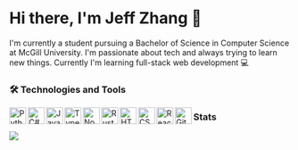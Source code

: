 # Hi there, I'm Jeff Zhang 👋

I'm currently a student pursuing a Bachelor of Science in Computer Science at McGill University. I'm passionate about tech and always trying to learn new things. Currently I'm learning full-stack web development 💻

### 🛠️ Technologies and Tools

<img align="left"  alt="Python" src="https://cdn.jsdelivr.net/gh/devicons/devicon/icons/python/python-original.svg" width="30px" />
<img align="left" " alt="C#" src="https://cdn.jsdelivr.net/gh/devicons/devicon/icons/csharp/csharp-original.svg" width="30px" />
<img align="left"  alt="JavaScript" src="https://cdn.jsdelivr.net/gh/devicons/devicon/icons/javascript/javascript-original.svg" width="30px" />
<img align="left" alt="TypeScript" src="https://cdn.jsdelivr.net/gh/devicons/devicon/icons/typescript/typescript-original.svg" width="30px"/>
<img align="left"  alt="Node.js" src="https://cdn.jsdelivr.net/gh/devicons/devicon/icons/nodejs/nodejs-original.svg" width="30px" />
<img align="left" alt="Rust" src="https://cdn.jsdelivr.net/gh/devicons/devicon/icons/rust/rust-plain.svg" width="30px"/>
<img align="left" alt="HTML5" src="https://cdn.jsdelivr.net/gh/devicons/devicon/icons/html5/html5-original.svg" width="30px" />
<img align="left" alt="CSS" src="https://cdn.jsdelivr.net/gh/devicons/devicon/icons/css3/css3-original.svg" width="30px" />
<img align="left" alt="React" src="https://cdn.jsdelivr.net/gh/devicons/devicon/icons/react/react-original.svg" width="30px" />
<img align="left" alt="Git" src="https://cdn.jsdelivr.net/gh/devicons/devicon/icons/git/git-original.svg" width="30px"/>

### Stats

<img src="https://github-readme-stats.vercel.app/api/top-langs/?username=JeffDotPng&theme=tokyonight">
<!--
**JeffDotPng/JeffDotPng** is a ✨ _special_ ✨ repository because its `README.md` (this file) appears on your GitHub profile.

Here are some ideas to get you started:

- 🔭 I’m currently working on ...
- 🌱 I’m currently learning ...
- 👯 I’m looking to collaborate on ...
- 🤔 I’m looking for help with ...
- 💬 Ask me about ...
- 📫 How to reach me: ...
- 😄 Pronouns: ...
- ⚡ Fun fact: ...
  -->
